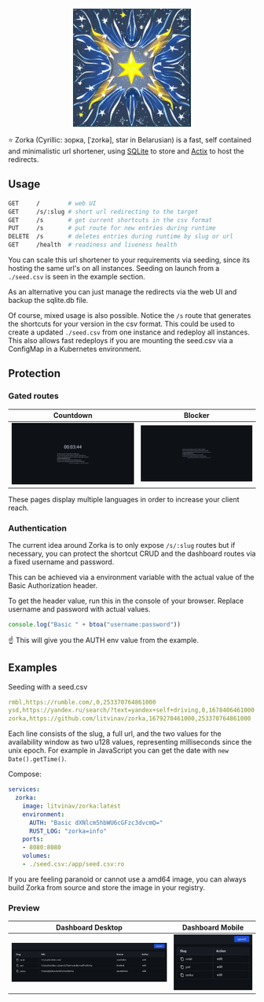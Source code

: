 <p align="center">
<img src="./docs/img/logo.jpeg" alt="logo" width="240"/>
</p>

⭐ Zorka (Cyrillic: зорка, [ˈzorkə], star in Belarusian) is a fast, self contained and minimalistic url shortener, using [SQLite](https://www.sqlite.org/) to store and [Actix](https://actix.rs/) to host the redirects.

## Usage

```sh
GET     /        # web UI
GET     /s/:slug # short url redirecting to the target
GET     /s       # get current shortcuts in the csv format
PUT     /s       # put route for new entries during runtime
DELETE  /s       # deletes entries during runtime by slug or url
GET     /health  # readiness and liveness health
```

You can scale this url shortener to your requirements via seeding, since its hosting the same url's on all instances.
Seeding on launch from a `./seed.csv` is seen in the example section.

As an alternative you can just manage the redirects via the web UI and backup the sqlite.db file.

Of course, mixed usage is also possible. Notice the `/s` route that generates the shortcuts for your version in the csv format. This could be used to create a updated `./seed.csv` from one instance and redeploy all instances. This also allows fast redeploys if you are mounting the seed.csv via a ConfigMap in a Kubernetes environment.

## Protection

### Gated routes

| Countdown                             | Blocker                               |
| ------------------------------------- | ------------------------------------- |
| ![countdown](/docs/img/countdown.png) | ![blocker](/docs/img/blocker.png)     |

These pages display multiple languages in order to increase your client reach.

### Authentication

The current idea around Zorka is to only expose `/s/:slug` routes but if necessary,
you can protect the shortcut CRUD and the dashboard routes via a fixed username and password.

This can be achieved via a environment variable with the actual value of the Basic Authorization header.

To get the header value, run this in the console of your browser. Replace username and password with actual values.
```js
console.log("Basic " + btoa("username:password"))
```
☝ This will give you the AUTH env value from the example.

## Examples

Seeding with a seed.csv
```yaml
rmbl,https://rumble.com/,0,253370764861000
ysd,https://yandex.ru/search/?text=yandex+self+driving,0,1678406461000
zorka,https://github.com/litvinav/zorka,1679270461000,253370764861000
```
Each line consists of the slug, a full url, and the two values for the availability window as two u128 values, representing milliseconds since the unix epoch. For example in JavaScript you can get the date with `new Date().getTime()`.

Compose:
```yaml
services:
  zorka:
    image: litvinav/zorka:latest
    environment:
      AUTH: "Basic dXNlcm5hbWU6cGFzc3dvcmQ="
      RUST_LOG: "zorka=info"
    ports:
    - 8080:8080
    volumes:
    - ./seed.csv:/app/seed.csv:ro
```
If you are feeling paranoid or cannot use a amd64 image, you can always build Zorka from source and store the image in your registry.

### Preview

| Dashboard Desktop                 | Dashboard Mobile                |
| --------------------------------- | ------------------------------- |
| ![desktop](/docs/img/desktop.png) | ![mobile](/docs/img/mobile.png) |
